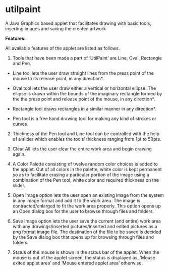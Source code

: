 # utilpaint
A Java Graphics based applet that facilitates drawing with basic tools, inserting images and saving the created artwork.

**Features:**

All available features of the applet are listed as follows.

1. Tools that have been made a part of ‘UtilPaint’ are Line, Oval, Rectangle and Pen. 

  * Line tool lets the user draw straight lines from the press point of the mouse to its release point, in any direction*. 

  * Oval tool lets the user draw either a vertical or horizontal ellipse. The ellipse is drawn within the bounds of the imaginary rectangle formed by the the press point and release point of the mouse, in any direction*. 

  * Rectangle tool draws rectangles in a similar manner in any direction*. 

  * Pen tool is a free hand drawing tool for making any kind of strokes or curves.

2. Thickness of the Pen tool and Line tool can be controlled with the help of a slider which enables the tools’ thickness ranging from 1pt to 50pts.

3. Clear All lets the user clear the entire work area and begin drawing again.

4. A Color Palette consisting of twelve random color choices is added to the applet. Out of all colors in the palette, white color is kept permanent so as to facilitate erasing a particular portion of the image using a combination of the Pen tool, white color and required thickness on the slider.

5. Open Image option lets the user open an existing image from the system in any image format and add it to the work area. The image is contracted/enlarged to fit the work area properly. This option opens up an Open dialog box for the user to browse through files and folders.

6. Save Image option lets the user save the current (and entire) work area with any drawings/inserted pictures/inserted and edited pictures as a png format image file. The destination of the file to be saved is decided by the Save dialog box that opens up for browsing through files and folders.

7. Status of the mouse is shown in the status bar of the applet. When the mouse is out of the applet screen, the status is displayed as, ‘Mouse exited applet area’ and ‘Mouse entered applet area’ otherwise.
